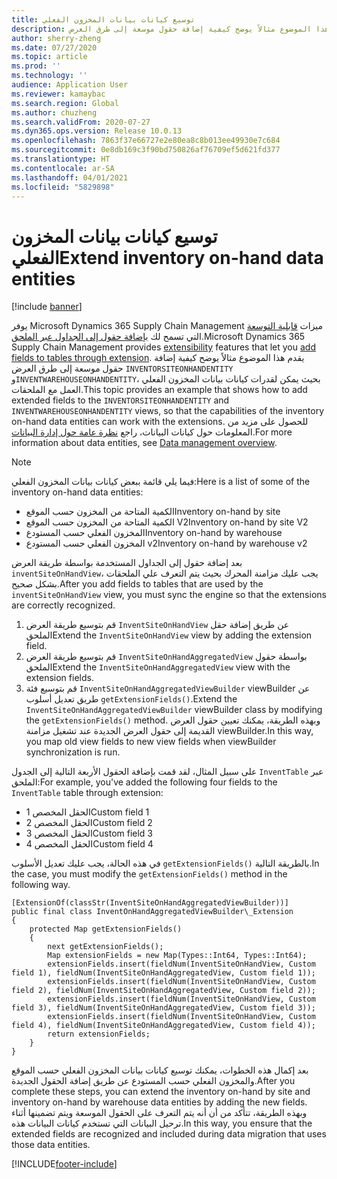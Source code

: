 ```yaml
---
title: توسيع كيانات بيانات المخزون الفعلي
description: يقدم هذا الموضوع مثالاً يوضح كيفية إضافة حقول موسعة إلى طرق العرض INVENTORSITEONHANDENTITY وINVENTWAREHOUSEONHANDENTITY، بحيث يمكن لقدرات كيانات بيانات المخزون الفعلي العمل مع الملحقات.
author: sherry-zheng
ms.date: 07/27/2020
ms.topic: article
ms.prod: ''
ms.technology: ''
audience: Application User
ms.reviewer: kamaybac
ms.search.region: Global
ms.author: chuzheng
ms.search.validFrom: 2020-07-27
ms.dyn365.ops.version: Release 10.0.13
ms.openlocfilehash: 7863f37e66727e2e80ea8c8b013ee49930e7c684
ms.sourcegitcommit: 0e8db169c3f90bd750826af76709ef5d621fd377
ms.translationtype: HT
ms.contentlocale: ar-SA
ms.lasthandoff: 04/01/2021
ms.locfileid: "5829898"
---
```

# <a name="extend-inventory-on-hand-data-entities"></a><span data-ttu-id="2d759-103">توسيع كيانات بيانات المخزون الفعلي</span><span class="sxs-lookup"><span data-stu-id="2d759-103">Extend inventory on-hand data entities</span></span>

[!include [banner](../includes/banner.md)]

<span data-ttu-id="2d759-104">يوفر Microsoft Dynamics 365 Supply Chain Management ميزات [قابلية التوسعة](../../fin-ops-core/dev-itpro/extensibility/extensibility-home-page.md) التي تسمح لك [بإضافة حقول إلى الجداول عبر الملحق](../../fin-ops-core/dev-itpro/extensibility/add-field-extension.md).</span><span class="sxs-lookup"><span data-stu-id="2d759-104">Microsoft Dynamics 365 Supply Chain Management provides [extensibility](../../fin-ops-core/dev-itpro/extensibility/extensibility-home-page.md) features that let you [add fields to tables through extension](../../fin-ops-core/dev-itpro/extensibility/add-field-extension.md).</span></span> <span data-ttu-id="2d759-105">يقدم هذا الموضوع مثالاً يوضح كيفية إضافة حقول موسعة إلى طرق العرض `INVENTORSITEONHANDENTITY` و`INVENTWAREHOUSEONHANDENTITY`، بحيث يمكن لقدرات كيانات بيانات المخزون الفعلي العمل مع الملحقات.</span><span class="sxs-lookup"><span data-stu-id="2d759-105">This topic provides an example that shows how to add extended fields to the `INVENTORSITEONHANDENTITY` and `INVENTWAREHOUSEONHANDENTITY` views, so that the capabilities of the inventory on-hand data entities can work with the extensions.</span></span> <span data-ttu-id="2d759-106">للحصول على مزيد من المعلومات حول كيانات البيانات، راجع [نظرة عامة حول إدارة البيانات](../../fin-ops-core/dev-itpro/data-entities/data-entities-data-packages.md).</span><span class="sxs-lookup"><span data-stu-id="2d759-106">For more information about data entities, see [Data management overview](../../fin-ops-core/dev-itpro/data-entities/data-entities-data-packages.md).</span></span>

> [!NOTE]
> <span data-ttu-id="2d759-107">فيما يلي قائمة ببعض كيانات بيانات المخزون الفعلي:</span><span class="sxs-lookup"><span data-stu-id="2d759-107">Here is a list of some of the inventory on-hand data entities:</span></span>
>
> - <span data-ttu-id="2d759-108">الكمية المتاحة من المخزون حسب الموقع</span><span class="sxs-lookup"><span data-stu-id="2d759-108">Inventory on-hand by site</span></span>
> - <span data-ttu-id="2d759-109">الكمية المتاحة من المخزون حسب الموقع V2</span><span class="sxs-lookup"><span data-stu-id="2d759-109">Inventory on-hand by site V2</span></span>
> - <span data-ttu-id="2d759-110">المخزون الفعلي حسب المستودع</span><span class="sxs-lookup"><span data-stu-id="2d759-110">Inventory on-hand by warehouse</span></span>
> - <span data-ttu-id="2d759-111">المخزون الفعلي حسب المستودع v2</span><span class="sxs-lookup"><span data-stu-id="2d759-111">Inventory on-hand by warehouse v2</span></span>

<span data-ttu-id="2d759-112">بعد إضافة حقول إلى الجداول المستخدمة بواسطة طريقة العرض `inventSiteOnHandView`، يجب عليك مزامنة المحرك بحيث يتم التعرف علي الملحقات بشكل صحيح.</span><span class="sxs-lookup"><span data-stu-id="2d759-112">After you add fields to tables that are used by the `inventSiteOnHandView` view, you must sync the engine so that the extensions are correctly recognized.</span></span>

1. <span data-ttu-id="2d759-113">قم بتوسيع طريقة العرض `InventSiteOnHandView` عن طريق إضافة حقل الملحق</span><span class="sxs-lookup"><span data-stu-id="2d759-113">Extend the `InventSiteOnHandView` view by adding the extension field.</span></span>
1. <span data-ttu-id="2d759-114">قم بتوسيع طريقة العرض `InventSiteOnHandAggregatedView` بواسطة حقول الملحق</span><span class="sxs-lookup"><span data-stu-id="2d759-114">Extend the `InventSiteOnHandAggregatedView` view with the extension fields.</span></span>
1. <span data-ttu-id="2d759-115">قم بتوسيع فئة `InventSiteOnHandAggregatedViewBuilder` viewBuilder عن طريق تعديل أسلوب `getExtensionFields()`.</span><span class="sxs-lookup"><span data-stu-id="2d759-115">Extend the `InventSiteOnHandAggregatedViewBuilder` viewBuilder class by modifying the `getExtensionFields()` method.</span></span> <span data-ttu-id="2d759-116">وبهذه الطريقة، يمكنك تعيين حقول العرض القديمة إلى حقول العرض الجديدة عند تشغيل مزامنة viewBuilder.</span><span class="sxs-lookup"><span data-stu-id="2d759-116">In this way, you map old view fields to new view fields when viewBuilder synchronization is run.</span></span>

<span data-ttu-id="2d759-117">على سبيل المثال، لقد قمت بإضافة الحقول الأربعة التالية إلى الجدول `InventTable` عبر الملحق:</span><span class="sxs-lookup"><span data-stu-id="2d759-117">For example, you've added the following four fields to the `InventTable` table through extension:</span></span>

- <span data-ttu-id="2d759-118">الحقل المخصص 1</span><span class="sxs-lookup"><span data-stu-id="2d759-118">Custom field 1</span></span>
- <span data-ttu-id="2d759-119">الحقل المخصص 2</span><span class="sxs-lookup"><span data-stu-id="2d759-119">Custom field 2</span></span>
- <span data-ttu-id="2d759-120">الحقل المخصص 3</span><span class="sxs-lookup"><span data-stu-id="2d759-120">Custom field 3</span></span>
- <span data-ttu-id="2d759-121">الحقل المخصص 4</span><span class="sxs-lookup"><span data-stu-id="2d759-121">Custom field 4</span></span>

<span data-ttu-id="2d759-122">في هذه الحالة، يجب عليك تعديل الأسلوب `getExtensionFields()` بالطريقة التالية.</span><span class="sxs-lookup"><span data-stu-id="2d759-122">In the case, you must modify the `getExtensionFields()` method in the following way.</span></span>

```xpp
[ExtensionOf(classStr(InventSiteOnHandAggregatedViewBuilder))]
public final class InventOnHandAggregatedViewBuilder\_Extension
{
    protected Map getExtensionFields()
    {
        next getExtensionFields();
        Map extensionFields = new Map(Types::Int64, Types::Int64);
        extensionFields.insert(fieldNum(InventSiteOnHandView, Custom field 1), fieldNum(InventSiteOnHandAggregatedView, Custom field 1));
        extensionFields.insert(fieldNum(InventSiteOnHandView, Custom field 2), fieldNum(InventSiteOnHandAggregatedView, Custom field 2));
        extensionFields.insert(fieldNum(InventSiteOnHandView, Custom field 3), fieldNum(InventSiteOnHandAggregatedView, Custom field 3));
        extensionFields.insert(fieldNum(InventSiteOnHandView, Custom field 4), fieldNum(InventSiteOnHandAggregatedView, Custom field 4));
        return extensionFields;
    }
}
```

<span data-ttu-id="2d759-123">بعد إكمال هذه الخطوات، يمكنك توسيع كيانات بيانات المخزون الفعلي حسب الموقع والمخزون الفعلي حسب المستودع عن طريق إضافة الحقول الجديدة.</span><span class="sxs-lookup"><span data-stu-id="2d759-123">After you complete these steps, you can extend the inventory on-hand by site and inventory on-hand by warehouse data entities by adding the new fields.</span></span> <span data-ttu-id="2d759-124">وبهذه الطريقة، تتأكد من أن أنه يتم التعرف على الحقول الموسعة ويتم تضمينها أثناء ترحيل البيانات التي تستخدم كيانات البيانات هذه.</span><span class="sxs-lookup"><span data-stu-id="2d759-124">In this way, you ensure that the extended fields are recognized and included during data migration that uses those data entities.</span></span>


[!INCLUDE[footer-include](../../includes/footer-banner.md)]